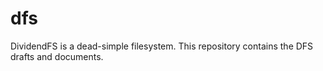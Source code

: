 # dfs
DividendFS is a dead-simple filesystem. This repository contains the DFS drafts and documents.
